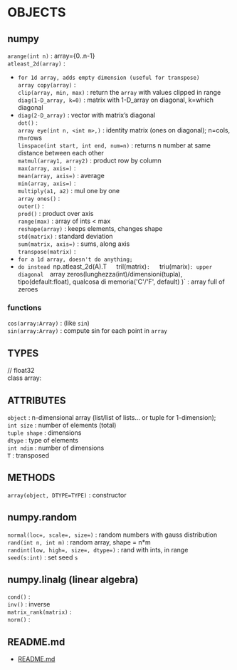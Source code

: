 # OBJECTS  
  

## numpy  
`arange(int n)` : array={0..n-1}  
`atleast_2d(array)` :  
*	`for 1d array, adds empty dimension (useful for transpose)`  
`array copy(array)` :  
`clip(array, min, max)` : return the `array` with values clipped in range  
`diag(1-D_array, k=0)` : matrix with 1-D_array on diagonal, k=which diagonal  
*	`diag(2-D_array)` : vector with matrix’s diagonal  
`dot()` :   
`array eye(int n, <int m>,)` : identity matrix (ones on diagonal); n=cols, m=rows  
`linspace(int start, int end, num=n)` : returns n number at same distance between each other  
`matmul(array1, array2)` : product row by column  
`max(array, axis=)` :  
`mean(array, axis=)` : average  
`min(array, axis=)` :  
`multiply(a1, a2)` : mul one by one  
`array ones()` :   
`outer()` :   
`prod()` : product over axis  
`range(max)` : array of ints < max  
`reshape(array)` : keeps elements, changes shape  
`std(matrix)` : standard deviation  
`sum(matrix, axis=)` : sums, along axis  
`transpose(matrix)` :  
*	`for a 1d array, doesn't do anything;`
*	`do instead `np.atleast_2d(A).T`  
`tril(matrix)` :   
`triu(marix)` : upper diagonal  
`array zeros(lunghezza(int)/dimensioni(tupla), tipo(default:float), qualcosa di memoria('C'/'F', default) )` : array full of zeroes  

### functions

`cos(array:Array)` : (like `sin`)  
`sin(array:Array)` : compute sin for each point in `array`  

## TYPES  
// float32  
class array:  

## ATTRIBUTES  
`object` : n-dimensional array (list/list of lists… or tuple for 1-dimension);  
`int size` : number of elements (total)  
`tuple shape` : dimensions  
`dtype` : type of elements  
`int ndim` : number of dimensions  
`T` : transposed  

## METHODS  
`array(object, DTYPE=TYPE)` : constructor  
  
## numpy.random  
`normal(loc=, scale=, size=)` : random numbers with gauss distribution  
`rand(int n, int m)` : random array, shape = n*m  
`randint(low, high=, size=, dtype=)` : rand with ints, in range  
`seed(s:int)` : set seed `s`  

## numpy.linalg (linear algebra)  
`cond()` :  
`inv()` : inverse  
`matrix_rank(matrix)` :   
`norm()` :  

## README.md  
*	[README.md](./README.md)  

